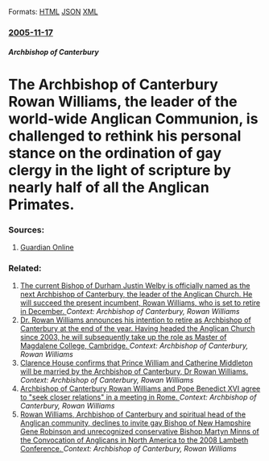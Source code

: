 
Formats: [HTML](/news/2005/11/17/the-archbishop-of-canterbury-rowan-williams-the-leader-of-the-world-wide-anglican-communion-is-challenged-to-rethink-his-personal-stance.html)  [JSON](/news/2005/11/17/the-archbishop-of-canterbury-rowan-williams-the-leader-of-the-world-wide-anglican-communion-is-challenged-to-rethink-his-personal-stance.json)  [XML](/news/2005/11/17/the-archbishop-of-canterbury-rowan-williams-the-leader-of-the-world-wide-anglican-communion-is-challenged-to-rethink-his-personal-stance.xml)  

### [2005-11-17](/news/2005/11/17/index.md)

##### Archbishop of Canterbury
#  The Archbishop of Canterbury Rowan Williams, the leader of the world-wide Anglican Communion, is challenged to rethink his personal stance on the ordination of gay clergy in the light of scripture by nearly half of all the Anglican Primates. 




### Sources:

1. [Guardian Online](http://www.guardian.co.uk/religion/Story/0,2763,1644268,00.html)

### Related:

1. [The current Bishop of Durham Justin Welby is officially named as the next Archbishop of Canterbury, the leader of the Anglican Church. He will succeed the present incumbent, Rowan Williams, who is set to retire in December. ](/news/2012/11/9/the-current-bishop-of-durham-justin-welby-is-officially-named-as-the-next-archbishop-of-canterbury-the-leader-of-the-anglican-church-he-wi.md) _Context: Archbishop of Canterbury, Rowan Williams_
2. [Dr. Rowan Williams announces his intention to retire as Archbishop of Canterbury at the end of the year. Having headed the Anglican Church since 2003, he will subsequently take up the role as Master of Magdalene College, Cambridge. ](/news/2012/03/16/dr-rowan-williams-announces-his-intention-to-retire-as-archbishop-of-canterbury-at-the-end-of-the-year-having-headed-the-anglican-church-s.md) _Context: Archbishop of Canterbury, Rowan Williams_
3. [Clarence House confirms that Prince William and Catherine Middleton will be married by the Archbishop of Canterbury, Dr Rowan Williams. ](/news/2011/01/5/clarence-house-confirms-that-prince-william-and-catherine-middleton-will-be-married-by-the-archbishop-of-canterbury-dr-rowan-williams.md) _Context: Archbishop of Canterbury, Rowan Williams_
4. [ Archbishop of Canterbury Rowan Williams and Pope Benedict XVI agree to "seek closer relations" in a meeting in Rome. ](/news/2009/11/21/archbishop-of-canterbury-rowan-williams-and-pope-benedict-xvi-agree-to-seek-closer-relations-in-a-meeting-in-rome.md) _Context: Archbishop of Canterbury, Rowan Williams_
5. [ Rowan Williams, Archbishop of Canterbury and spiritual head of the Anglican community, declines to invite gay Bishop of New Hampshire Gene Robinson and unrecognized conservative Bishop Martyn Minns of the Convocation of Anglicans in North America to the 2008 Lambeth Conference. ](/news/2007/05/22/rowan-williams-archbishop-of-canterbury-and-spiritual-head-of-the-anglican-community-declines-to-invite-gay-bishop-of-new-hampshire-gene.md) _Context: Archbishop of Canterbury, Rowan Williams_
